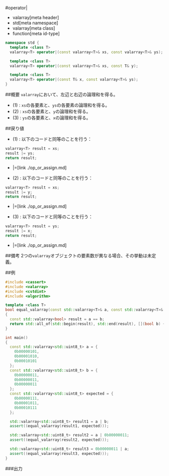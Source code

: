 #operator|
* valarray[meta header]
* std[meta namespace]
* valarray[meta class]
* function[meta id-type]

```cpp
namespace std {
  template <class T>
  valarray<T> operator|(const valarray<T>& xs, const valarray<T>& ys); // (1)

  template <class T>
  valarray<T> operator|(const valarray<T>& xs, const T& y);            // (2)

  template <class T>
  valarray<T> operator|(const T& x, const valarray<T>& ys);            // (3)
}
```

##概要
`valarray`において、左辺と右辺の論理和を得る。


- (1) : `xs`の各要素と、`ys`の各要素の論理和を得る。
- (2) : `xs`の各要素と、`y`の論理和を得る。
- (3) : `ys`の各要素と、`x`の論理和を得る。


##戻り値

- (1) : 以下のコードと同等のことを行う：

```cpp
valarray<T> result = xs;
result |= ys;
return result;
```
* |=[link ./op_or_assign.md]


- (2) : 以下のコードと同等のことを行う：

```cpp
valarray<T> result = xs;
result |= y;
return result;
```
* |=[link ./op_or_assign.md]



- (3) : 以下のコードと同等のことを行う：

```cpp
valarray<T> result = ys;
result |= x;
return result;
```
* |=[link ./op_or_assign.md]


##備考
2つの`valarray`オブジェクトの要素数が異なる場合、その挙動は未定義。


##例
```cpp
#include <cassert>
#include <valarray>
#include <cstdint>
#include <algorithm>

template <class T>
bool equal_valarray(const std::valarray<T>& a, const std::valarray<T>& b)
{
  const std::valarray<bool> result = a == b;
  return std::all_of(std::begin(result), std::end(result), [](bool b) { return b; });
}

int main()
{
  const std::valarray<std::uint8_t> a = {
    0b00000101,
    0b00001010,
    0b00010101
  };
  const std::valarray<std::uint8_t> b = {
    0b00000011,
    0b00000011,
    0b00000011
  };
  const std::valarray<std::uint8_t> expected = {
    0b00000111,
    0b00001011,
    0b00010111
  };

  std::valarray<std::uint8_t> result1 = a | b;
  assert((equal_valarray(result1, expected)));

  std::valarray<std::uint8_t> result2 = a | 0b00000011;
  assert((equal_valarray(result2, expected)));

  std::valarray<std::uint8_t> result3 = 0b00000011 | a;
  assert((equal_valarray(result3, expected)));
}
```

###出力
```
```


